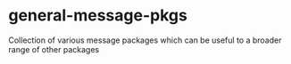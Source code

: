 # general-message-pkgs
Collection of various message packages which can be useful to a broader range of other packages
